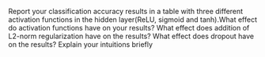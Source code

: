 Report your classification accuracy results in a table
with three different activation functions in the hidden layer(ReLU, sigmoid and tanh).What effect do activation functions have on your results?
What effect does addition of L2-norm regularization have on the results?
What effect does dropout have on the results?
Explain your intuitions briefly
